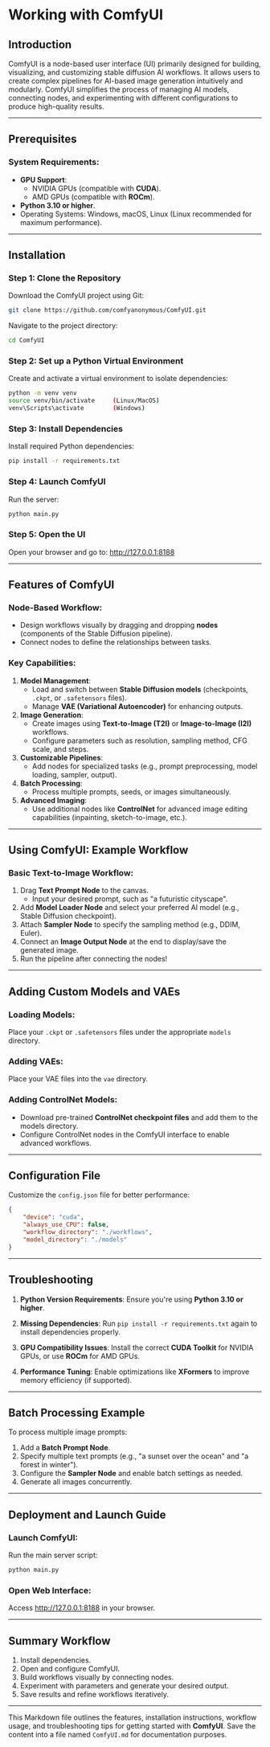 # Working with ComfyUI

## Introduction

ComfyUI is a node-based user interface (UI) primarily designed for building, visualizing, and customizing stable diffusion AI workflows. It allows users to create complex pipelines for AI-based image generation intuitively and modularly. ComfyUI simplifies the process of managing AI models, connecting nodes, and experimenting with different configurations to produce high-quality results.

---

## Prerequisites

### System Requirements:
- **GPU Support**:
  - NVIDIA GPUs (compatible with **CUDA**).
  - AMD GPUs (compatible with **ROCm**).
- **Python 3.10 or higher**.
- Operating Systems: Windows, macOS, Linux (Linux recommended for maximum performance).

---

## Installation

### Step 1: Clone the Repository

Download the ComfyUI project using Git:
```sh
git clone https://github.com/comfyanonymous/ComfyUI.git
```
Navigate to the project directory:
```sh
cd ComfyUI
```
### Step 2: Set up a Python Virtual Environment

Create and activate a virtual environment to isolate dependencies:
```sh
python -m venv venv  
source venv/bin/activate     (Linux/MacOS)  
venv\Scripts\activate        (Windows)
```

### Step 3: Install Dependencies

Install required Python dependencies:
```sh
pip install -r requirements.txt
```
### Step 4: Launch ComfyUI

Run the server:
```sh
python main.py
```

### Step 5: Open the UI

Open your browser and go to:
http://127.0.0.1:8188

---

## Features of ComfyUI

### Node-Based Workflow:
- Design workflows visually by dragging and dropping **nodes** (components of the Stable Diffusion pipeline).
- Connect nodes to define the relationships between tasks.

### Key Capabilities:
1. **Model Management**:
   - Load and switch between **Stable Diffusion models** (checkpoints, `.ckpt`, or `.safetensors` files).
   - Manage **VAE (Variational Autoencoder)** for enhancing outputs.
2. **Image Generation**:
   - Create images using **Text-to-Image (T2I)** or **Image-to-Image (I2I)** workflows.
   - Configure parameters such as resolution, sampling method, CFG scale, and steps.
3. **Customizable Pipelines**:
   - Add nodes for specialized tasks (e.g., prompt preprocessing, model loading, sampler, output).
4. **Batch Processing**:
   - Process multiple prompts, seeds, or images simultaneously.
5. **Advanced Imaging**:
   - Use additional nodes like **ControlNet** for advanced image editing capabilities (inpainting, sketch-to-image, etc.).

---

## Using ComfyUI: Example Workflow

### Basic Text-to-Image Workflow:

1. Drag **Text Prompt Node** to the canvas.
   - Input your desired prompt, such as "a futuristic cityscape".
2. Add **Model Loader Node** and select your preferred AI model (e.g., Stable Diffusion checkpoint).
3. Attach **Sampler Node** to specify the sampling method (e.g., DDIM, Euler).
4. Connect an **Image Output Node** at the end to display/save the generated image.
5. Run the pipeline after connecting the nodes!

---

## Adding Custom Models and VAEs

### Loading Models:
Place your `.ckpt` or `.safetensors` files under the appropriate `models` directory.

### Adding VAEs:
Place your VAE files into the `vae` directory.

### Adding ControlNet Models:
- Download pre-trained **ControlNet checkpoint files** and add them to the models directory.
- Configure ControlNet nodes in the ComfyUI interface to enable advanced workflows.

---

## Configuration File

Customize the `config.json` file for better performance:
```json
{
    "device": "cuda",
    "always_use_CPU": false,
    "workflow_directory": "./workflows",
    "model_directory": "./models"
}
```
---

## Troubleshooting

1. **Python Version Requirements**:
   Ensure you're using **Python 3.10 or higher**.

2. **Missing Dependencies**:
   Run `pip install -r requirements.txt` again to install dependencies properly.

3. **GPU Compatibility Issues**:
   Install the correct **CUDA Toolkit** for NVIDIA GPUs, or use **ROCm** for AMD GPUs.

4. **Performance Tuning**:
   Enable optimizations like **XFormers** to improve memory efficiency (if supported).

---

## Batch Processing Example

To process multiple image prompts:

1. Add a **Batch Prompt Node**.
2. Specify multiple text prompts (e.g., "a sunset over the ocean" and "a forest in winter").
3. Configure the **Sampler Node** and enable batch settings as needed.
4. Generate all images concurrently.

---

## Deployment and Launch Guide

### Launch ComfyUI:

Run the main server script:
```sh
python main.py
```
### Open Web Interface:

Access http://127.0.0.1:8188 in your browser.

---

## Summary Workflow

1. Install dependencies.
2. Open and configure ComfyUI.
3. Build workflows visually by connecting nodes.
4. Experiment with parameters and generate your desired output.
5. Save results and refine workflows iteratively.

---

This Markdown file outlines the features, installation instructions, workflow usage, and troubleshooting tips for getting started with **ComfyUI**. Save the content into a file named `ComfyUI.md` for documentation purposes.

